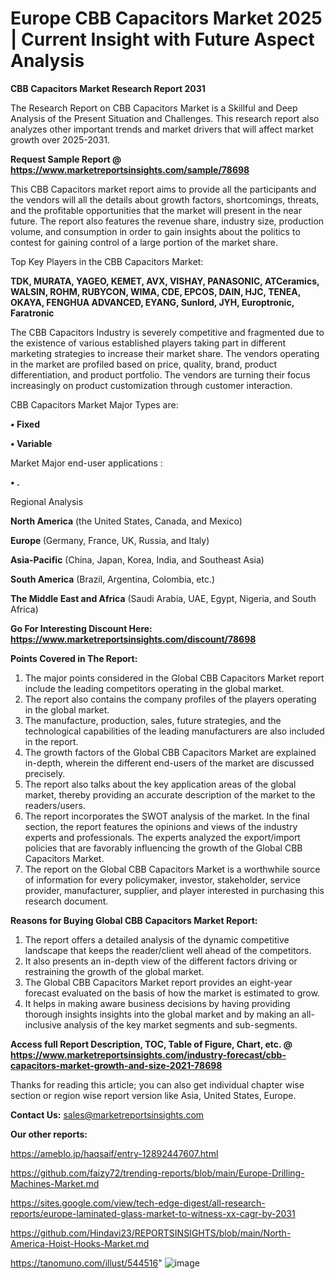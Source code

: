 # Europe CBB Capacitors Market 2025 | Current Insight with Future Aspect Analysis

<strong>CBB Capacitors Market Research Report 2031</strong>

The Research Report on CBB Capacitors Market is a Skillful and Deep Analysis of the Present Situation and Challenges. This research report also analyzes other important trends and market drivers that will affect market growth over 2025-2031.

<strong>Request Sample Report @ <a href=https://www.marketreportsinsights.com/sample/78698>https://www.marketreportsinsights.com/sample/78698</a></strong>

This CBB Capacitors market report aims to provide all the participants and the vendors will all the details about growth factors, shortcomings, threats, and the profitable opportunities that the market will present in the near future. The report also features the revenue share, industry size, production volume, and consumption in order to gain insights about the politics to contest for gaining control of a large portion of the market share.

Top Key Players in the CBB Capacitors Market:

<strong>TDK, MURATA, YAGEO, KEMET, AVX, VISHAY, PANASONIC, ATCeramics, WALSIN, ROHM, RUBYCON, WIMA, CDE, EPCOS, DAIN, HJC, TENEA, OKAYA, FENGHUA ADVANCED, EYANG, Sunlord, JYH, Europtronic, Faratronic</strong>

The CBB Capacitors Industry is severely competitive and fragmented due to the existence of various established players taking part in different marketing strategies to increase their market share. The vendors operating in the market are profiled based on price, quality, brand, product differentiation, and product portfolio. The vendors are turning their focus increasingly on product customization through customer interaction.

CBB Capacitors Market Major Types are:

<strong>• Fixed

• Variable</strong>

Market Major end-user applications :

<strong>• .</strong>

Regional Analysis

</u><strong><b>North America</b></strong> (the United States, Canada, and Mexico)

<strong><b>Europe </b></strong>(Germany, France, UK, Russia, and Italy)

<strong><b>Asia-Pacific</b></strong> (China, Japan, Korea, India, and Southeast Asia)

<strong><b>South America</b></strong> (Brazil, Argentina, Colombia, etc.)

<strong><b>The Middle East and Africa</b></strong> (Saudi Arabia, UAE, Egypt, Nigeria, and South Africa)

<strong>Go For Interesting Discount Here: <a href=https://www.marketreportsinsights.com/discount/78698>https://www.marketreportsinsights.com/discount/78698</a></strong>

<strong>Points Covered in The Report:</strong>
<ol>
  <li>The major points considered in the Global CBB Capacitors Market report include the leading competitors operating in the global market.</li>
  <li>The report also contains the company profiles of the players operating in the global market.</li>
  <li>The manufacture, production, sales, future strategies, and the technological capabilities of the leading manufacturers are also included in the report.</li>
  <li>The growth factors of the Global CBB Capacitors Market are explained in-depth, wherein the different end-users of the market are discussed precisely.</li>
  <li>The report also talks about the key application areas of the global market, thereby providing an accurate description of the market to the readers/users.</li>
  <li>The report incorporates the SWOT analysis of the market. In the final section, the report features the opinions and views of the industry experts and professionals. The experts analyzed the export/import policies that are favorably influencing the growth of the Global CBB Capacitors Market.</li>
  <li>The report on the Global CBB Capacitors Market is a worthwhile source of information for every policymaker, investor, stakeholder, service provider, manufacturer, supplier, and player interested in purchasing this research document.</li>
</ol>
<strong>Reasons for Buying Global CBB Capacitors Market Report:</strong>

<ol>
  <li>The report offers a detailed analysis of the dynamic competitive landscape that keeps the reader/client well ahead of the competitors.</li>
  <li>It also presents an in-depth view of the different factors driving or restraining the growth of the global market.</li>
  <li>The Global CBB Capacitors Market report provides an eight-year forecast evaluated on the basis of how the market is estimated to grow.</li>
  <li>It helps in making aware business decisions by having providing thorough insights insights into the global market and by making an all-inclusive analysis of the key market segments and sub-segments.</li>
</ol>
<strong>Access full Report Description, TOC, Table of Figure, Chart, etc. @ <a href=https://www.marketreportsinsights.com/industry-forecast/cbb-capacitors-market-growth-and-size-2021-78698>https://www.marketreportsinsights.com/industry-forecast/cbb-capacitors-market-growth-and-size-2021-78698</a></strong>


Thanks for reading this article; you can also get individual chapter wise section or region wise report version like Asia, United States, Europe.

<strong>Contact Us:</strong>
sales@marketreportsinsights.com

<strong>Our other reports:</strong>

<a href=https://ameblo.jp/haqsaif/entry-12892447607.html>https://ameblo.jp/haqsaif/entry-12892447607.html</a>

<a href=https://github.com/faizy72/trending-reports/blob/main/Europe-Drilling-Machines-Market.md>https://github.com/faizy72/trending-reports/blob/main/Europe-Drilling-Machines-Market.md</a>

<a href=https://sites.google.com/view/tech-edge-digest/all-research-reports/europe-laminated-glass-market-to-witness-xx-cagr-by-2031>https://sites.google.com/view/tech-edge-digest/all-research-reports/europe-laminated-glass-market-to-witness-xx-cagr-by-2031</a>

<a href=https://github.com/Hindavi23/REPORTSINSIGHTS/blob/main/North-America-Hoist-Hooks-Market.md>https://github.com/Hindavi23/REPORTSINSIGHTS/blob/main/North-America-Hoist-Hooks-Market.md</a>

<a href=https://tanomuno.com/illust/544516>https://tanomuno.com/illust/544516</a>"
![image](https://github.com/user-attachments/assets/399bb53e-fad9-40a5-9100-7bf923714892)
